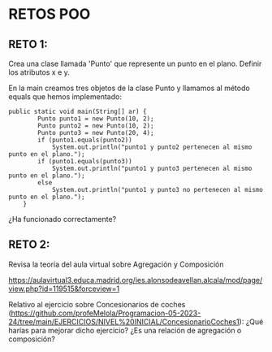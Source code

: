 # RETOS POO
## RETO 1:
Crea una clase llamada 'Punto' que represente un punto en el plano. Definir los atributos x e y.

En la main creamos tres objetos de la clase Punto y llamamos al método equals que hemos implementado:

```
public static void main(String[] ar) {
        Punto punto1 = new Punto(10, 2);
        Punto punto2 = new Punto(10, 2);
        Punto punto3 = new Punto(20, 4);
        if (punto1.equals(punto2))
            System.out.println("punto1 y punto2 pertenecen al mismo punto en el plano.");
        if (punto1.equals(punto3))
            System.out.println("punto1 y punto3 pertenecen al mismo punto en el plano.");
        else
            System.out.println("punto1 y punto3 no pertenecen al mismo punto en el plano.");
    }
```

¿Ha funcionado correctamente?

## RETO 2:

Revisa la teoría del aula virtual sobre Agregación y Composición

https://aulavirtual3.educa.madrid.org/ies.alonsodeavellan.alcala/mod/page/view.php?id=119515&forceview=1

Relativo al ejercicio sobre Concesionarios de coches (https://github.com/profeMelola/Programacion-05-2023-24/tree/main/EJERCICIOS/NIVEL%20INICIAL/ConcesionarioCoches1):
¿Qué harías para mejorar dicho ejercicio?
¿Es una relación de agregación o composición?

